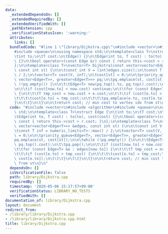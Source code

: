 ```yaml
---
data:
  _extendedDependsOn: []
  _extendedRequiredBy: []
  _extendedVerifiedWith: []
  _pathExtension: cpp
  _verificationStatusIcon: ':warning:'
  attributes:
    links: []
  bundledCode: "#line 1 \"library/Dijkstra.cpp\"\n#include <vector>\n#include <algorithm>\n\
    #include <queue>\n\nusing namespace std;\n\ntemplate<class T>\nstruct Edge {\n\
    \tint to;\n\tT cost;\n\tEdge() {}\n\tEdge(int to, T cost) : to(to), cost(cost)\
    \ {}\n\tbool operator>(const Edge &r) const { return this->cost > r.cost; }\n\
    };\n\ntemplate<class T>\nvector<T> Dijkstra(const vector<vector<Edge<T>>> &edges,\
    \ const int st) {\n\n\tconst int V = (int)edges.size();\n\tconst T inf = numeric_limits<T>::max()\
    \ / 2;\n\tvector<T> cost(V, inf);\n\tcost[st] = 0;\n\n\tpriority_queue<Edge<T>,\
    \ vector<Edge<T>>, greater<Edge<T>>> pq;\n\tpq.emplace(st, cost[st]);\n\n\twhile\
    \ (!pq.empty()) {\n\n\t\tEdge<T> now(pq.top().to, pq.top().cost);\n\t\tpq.pop();\n\
    \n\t\tif (cost[now.to] < now.cost) continue;\n\t\tfor (const Edge<T> &e : edges[now.to])\
    \ {\n\t\t\tT tmp_cost = now.cost + e.cost;\n\t\t\tif (cost[e.to] > tmp_cost) {\n\
    \t\t\t\tcost[e.to] = tmp_cost;\n\t\t\t\tpq.emplace(e.to, cost[e.to]);\n\t\t\t\
    }\n\t\t}\n\t}\n\n\treturn cost; // min cost to vertex idx from st\n}\n"
  code: "#include <vector>\n#include <algorithm>\n#include <queue>\n\nusing namespace\
    \ std;\n\ntemplate<class T>\nstruct Edge {\n\tint to;\n\tT cost;\n\tEdge() {}\n\
    \tEdge(int to, T cost) : to(to), cost(cost) {}\n\tbool operator>(const Edge &r)\
    \ const { return this->cost > r.cost; }\n};\n\ntemplate<class T>\nvector<T> Dijkstra(const\
    \ vector<vector<Edge<T>>> &edges, const int st) {\n\n\tconst int V = (int)edges.size();\n\
    \tconst T inf = numeric_limits<T>::max() / 2;\n\tvector<T> cost(V, inf);\n\tcost[st]\
    \ = 0;\n\n\tpriority_queue<Edge<T>, vector<Edge<T>>, greater<Edge<T>>> pq;\n\t\
    pq.emplace(st, cost[st]);\n\n\twhile (!pq.empty()) {\n\n\t\tEdge<T> now(pq.top().to,\
    \ pq.top().cost);\n\t\tpq.pop();\n\n\t\tif (cost[now.to] < now.cost) continue;\n\
    \t\tfor (const Edge<T> &e : edges[now.to]) {\n\t\t\tT tmp_cost = now.cost + e.cost;\n\
    \t\t\tif (cost[e.to] > tmp_cost) {\n\t\t\t\tcost[e.to] = tmp_cost;\n\t\t\t\tpq.emplace(e.to,\
    \ cost[e.to]);\n\t\t\t}\n\t\t}\n\t}\n\n\treturn cost; // min cost to vertex idx\
    \ from st\n}\n"
  dependsOn: []
  isVerificationFile: false
  path: library/Dijkstra.cpp
  requiredBy: []
  timestamp: '2020-05-06 15:17:57+09:00'
  verificationStatus: LIBRARY_NO_TESTS
  verifiedWith: []
documentation_of: library/Dijkstra.cpp
layout: document
redirect_from:
- /library/library/Dijkstra.cpp
- /library/library/Dijkstra.cpp.html
title: library/Dijkstra.cpp
---
```

